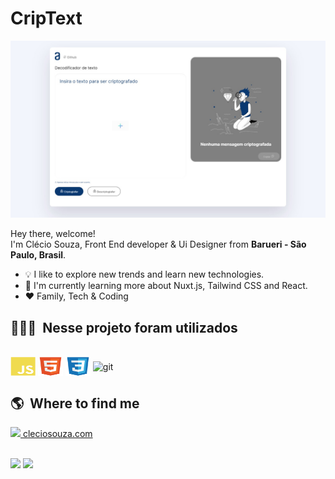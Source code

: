# CripText

<p aligh="left">
  <img  src="/imagens/criptext.jpeg" /></br>
  <p>Hey there, welcome!</br>
  I'm Clécio Souza, Front End developer & Ui Designer from <b>Barueri - São Paulo, Brasil</b>.</p>

- 💡  I like to explore new trends and learn new technologies.
- 🌱 I'm currently learning more about Nuxt.js, Tailwind CSS and React.
- ❤ Family, Tech & Coding

## 👨🏻‍💻 &nbsp;Nesse projeto foram utilizados ##
<div style="display: inline_block"><br>  
  <img align="center" height="30" width="40" alt="javascript" src="https://raw.githubusercontent.com/devicons/devicon/master/icons/javascript/javascript-plain.svg">
  <img align="center" height="30" width="40" alt="html5" src="https://raw.githubusercontent.com/devicons/devicon/master/icons/html5/html5-original.svg">
  <img align="center" height="30" width="40" alt="css3" src="https://raw.githubusercontent.com/devicons/devicon/master/icons/css3/css3-original.svg">  
  <img align="center" height="30" width="40" alt="git" src="https://cdn.jsdelivr.net/gh/devicons/devicon/icons/git/git-original.svg">
</div>

## 🌎 &nbsp;Where to find me ##

  <a href="https://www.cleciosouza.com" target="_blank"><img src="https://cleciosouza.com/wp-content/uploads/2023/10/cropped-logo-simbol-blu-3.png" width="30" > cleciosouza.com</a>
<div style="display: inline_block"><br> 
  <a href="https://www.linkedin.com/in/cleciosouza/" target="_blank"><img src="https://img.shields.io/badge/-LinkedIn-%230077B5?style=for-the-badge&logo=linkedin&logoColor=white" target="_blank"></a> 
  <a href = "mailto:clecio@gmail.com"><img src="https://img.shields.io/badge/-Gmail-%23333?style=for-the-badge&logo=gmail&logoColor=white" target="_blank"></a>
</div>